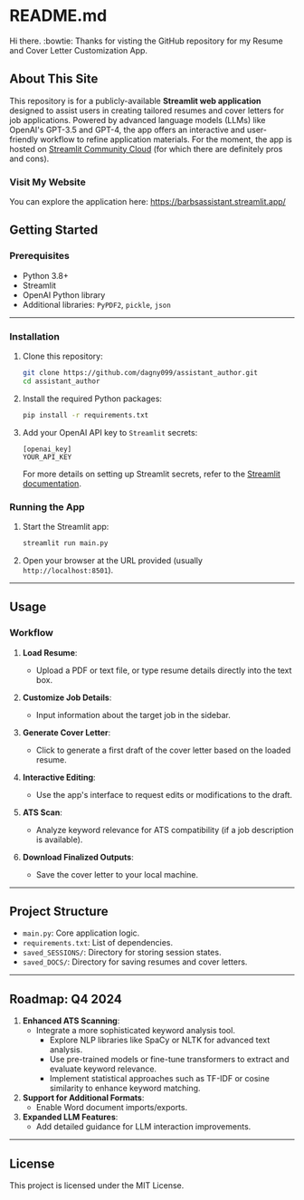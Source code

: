 # README.md

Hi there. :bowtie: Thanks for visting the GitHub repository for my Resume and Cover Letter Customization App. 

## About This Site
This repository is for a publicly-available **Streamlit web application** designed to assist users in creating tailored resumes and cover letters for job applications. Powered by advanced language models (LLMs) like OpenAI's GPT-3.5 and GPT-4, the app offers an interactive and user-friendly workflow to refine application materials. For the moment, the app is hosted on [Streamlit Community Cloud](https://streamlit.io/cloud) (for which there are definitely pros and cons). 


### Visit My Website
You can explore the application here: 
https://barbsassistant.streamlit.app/   


## Getting Started

### Prerequisites

- Python 3.8+
- Streamlit
- OpenAI Python library
- Additional libraries: `PyPDF2`, `pickle`, `json`

---

### Installation

1. Clone this repository:
   ```bash
   git clone https://github.com/dagny099/assistant_author.git
   cd assistant_author
   ```

2. Install the required Python packages:
   ```bash
   pip install -r requirements.txt
   ```

3. Add your OpenAI API key to `Streamlit` secrets:
   ```plaintext
   [openai_key]
   YOUR_API_KEY
   ```
   For more details on setting up Streamlit secrets, refer to the [Streamlit documentation](https://docs.streamlit.io/library/advanced-features/secrets-management).

### Running the App

1. Start the Streamlit app:
   ```bash
   streamlit run main.py
   ```
2. Open your browser at the URL provided (usually `http://localhost:8501`).

---

## Usage

### Workflow

1. **Load Resume**:
   - Upload a PDF or text file, or type resume details directly into the text box.

2. **Customize Job Details**:
   - Input information about the target job in the sidebar.

3. **Generate Cover Letter**:
   - Click to generate a first draft of the cover letter based on the loaded resume.

4. **Interactive Editing**:
   - Use the app's interface to request edits or modifications to the draft.

5. **ATS Scan**:
   - Analyze keyword relevance for ATS compatibility (if a job description is available).

6. **Download Finalized Outputs**:
   - Save the cover letter to your local machine.

---

## Project Structure

- `main.py`: Core application logic.
- `requirements.txt`: List of dependencies.
- `saved_SESSIONS/`: Directory for storing session states.
- `saved_DOCS/`: Directory for saving resumes and cover letters.

---

## Roadmap: Q4 2024

1. **Enhanced ATS Scanning**:
   - Integrate a more sophisticated keyword analysis tool.
     - Explore NLP libraries like SpaCy or NLTK for advanced text analysis.
     - Use pre-trained models or fine-tune transformers to extract and evaluate keyword relevance.
     - Implement statistical approaches such as TF-IDF or cosine similarity to enhance keyword matching.
2. **Support for Additional Formats**:
   - Enable Word document imports/exports.
3. **Expanded LLM Features**:
   - Add detailed guidance for LLM interaction improvements.

---

## License
This project is licensed under the MIT License.

